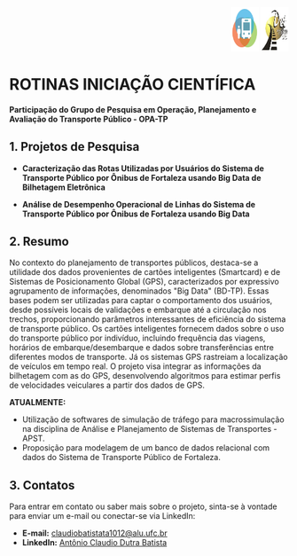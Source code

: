 <div align="right">
    <img src="https://github.com/claudiobatista005/ROTINAS_INICIACAO_CIENTIFICA/blob/a12f74e66bbd9763416701bb15634036a66122ce/opa.jpg" alt="Descrição da Primeira Imagem" width="50" height="80">
    <img src="https://github.com/claudiobatista005/ROTINAS_INICIACAO_CIENTIFICA/blob/69b9fd39a2769200cff85539b9eec62ed2f817cc/ufc_det.jpg" alt="Descrição da Segunda Imagem" width="50" height="80">
</div>

# ROTINAS INICIAÇÃO CIENTÍFICA
#### Participação do Grupo de Pesquisa em Operação, Planejamento e Avaliação do Transporte Público - OPA-TP

## 1. Projetos de Pesquisa

- **Caracterização das Rotas Utilizadas por Usuários do Sistema de Transporte Público por Ônibus de Fortaleza usando Big Data de Bilhetagem Eletrônica**
  
- **Análise de Desempenho Operacional de Linhas do Sistema de Transporte Público por Ônibus de Fortaleza usando Big Data**

## 2. Resumo

No contexto do planejamento de transportes públicos, destaca-se a utilidade dos dados provenientes de cartões inteligentes (Smartcard) e de Sistemas de Posicionamento Global (GPS), caracterizados por expressivo agrupamento de informações, denominados "Big Data" (BD-TP).
Essas bases podem ser utilizadas para captar o comportamento dos usuários, desde possíveis locais de validações e embarque até a circulação nos trechos, proporcionando parâmetros interessantes de eficiência do sistema de transporte público.
Os cartões inteligentes fornecem dados sobre o uso do transporte público por indivíduo, incluindo frequência das viagens, horários de embarque/desembarque e dados sobre transferências entre diferentes modos de transporte. Já os sistemas GPS rastreiam a localização de veículos em tempo real.
O projeto visa integrar as informações da bilhetagem com as do GPS, desenvolvendo algoritmos para estimar perfis de velocidades veiculares a partir dos dados de GPS.

**ATUALMENTE:**
- Utilização de softwares de simulação de tráfego para macrossimulação na disciplina de Análise e Planejamento de Sistemas de Transportes - APST.
- Proposição para modelagem de um banco de dados relacional com dados do Sistema de Transporte Público de Fortaleza.

## 3. Contatos

Para entrar em contato ou saber mais sobre o projeto, sinta-se à vontade para enviar um e-mail ou conectar-se via LinkedIn:

- **E-mail:** [claudiobatistata1012@alu.ufc.br](mailto:claudiobatistata1012@alu.ufc.br)
- **LinkedIn:** [Antônio Claudio Dutra Batista](https://www.linkedin.com/in/ant%C3%B4nio-claudio-dutra-batista-11a01224a/)
